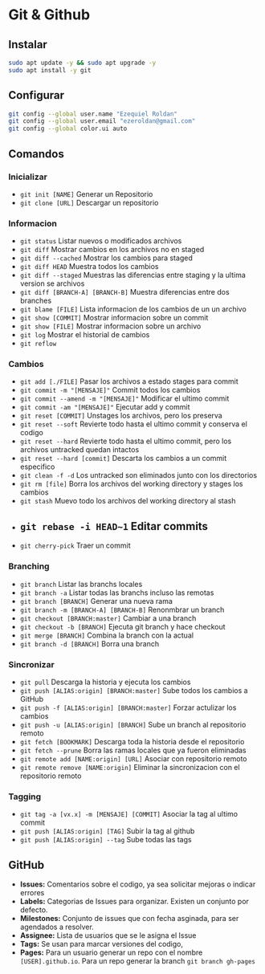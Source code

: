 # Git & Github

## Instalar
```bash
sudo apt update -y && sudo apt upgrade -y
sudo apt install -y git
```
## Configurar
```bash
git config --global user.name "Ezequiel Roldan"
git config --global user.email "ezeroldan@gmail.com"
git config --global color.ui auto
```

## Comandos

### Inicializar
- `git init [NAME]` Generar un Repositorio
- `git clone [URL]` Descargar un repositorio

### Informacion
- `git status` Listar nuevos o modificados archivos
- `git diff` Mostrar cambios en los archivos no en staged
- `git diff --cached` Mostrar los cambios para staged
- `git diff HEAD` Muestra todos los cambios
- `git diff --staged` Muestras las diferencias entre staging y la ultima version se archivos
- `git diff [BRANCH-A] [BRANCH-B]` Muestra diferencias entre dos branches
- `git blame [FILE]` Lista informacion de los cambios de un un archivo
- `git show [COMMIT]` Mostrar informacion sobre un commit
- `git show [FILE]` Mostrar informacion sobre un archivo
- `git log` Mostrar el historial de cambios
- `git reflow`

### Cambios
- `git add [./FILE]` Pasar los archivos a estado stages para commit
- `git commit -m "[MENSAJE]"` Commit todos los cambios
- `git commit --amend -m "[MENSAJE]"` Modificar el ultimo commit
- `git commit -am "[MENSAJE]"` Ejecutar add y commit
- `git reset [COMMIT]` Unstages los archivos, pero los preserva
- `git reset --soft` Revierte todo hasta el ultimo commit y conserva el codigo
- `git reset --hard` Revierte todo hasta el ultimo commit, pero los archivos untracked quedan intactos
- `git reset --hard [commit]` Descarta los cambios a un commit especifico
- `git clean -f -d` Los untracked son eliminados junto con los directorios
- `git rm [file]` Borra los archivos del working directory y stages los cambios
- `git stash` Muevo todo los archivos del working directory al stash
- `git rebase -i HEAD~1` Editar commits
    - 
- `git cherry-pick` Traer un commit 
    
### Branching
- `git branch` Listar las branchs locales
- `git branch -a` Listar todas las branchs incluso las remotas
- `git branch [BRANCH]` Generar una nueva rama
- `git branch -m [BRANCH-A] [BRANCH-B]` Renonmbrar un branch
- `git checkout [BRANCH:master]` Cambiar a una branch
- `git checkout -b [BRANCH]` Ejecuta git branch y hace checkout
- `git merge [BRANCH]` Combina la branch con la actual
- `git branch -d [BRANCH]` Borra una branch

### Sincronizar
- `git pull` Descarga la historia y ejecuta los cambios
- `git push [ALIAS:origin] [BRANCH:master]` Sube todos los cambios a GitHub
- `git push -f [ALIAS:origin] [BRANCH:master]` Forzar actulizar los cambios
- `git push -u [ALIAS:origin] [BRANCH]` Sube un branch al repositorio remoto
- `git fetch [BOOKMARK]` Descarga toda la historia desde el repositorio
- `git fetch --prune` Borra las ramas locales que ya fueron eliminadas
- `git remote add [NAME:origin] [URL]` Asociar con repositorio remoto
- `git remote remove [NAME:origin]` Eliminar la sincronizacion con el repositorio remoto

### Tagging
- `git tag -a [vx.x] -m [MENSAJE] [COMMIT]` Asociar la tag al ultimo commit
- `git push [ALIAS:origin] [TAG]` Subir la tag al github
- `git push [ALIAS:origin] --tag` Sube todas las tags

## GitHub
- **Issues:** Comentarios sobre el codigo, ya sea solicitar mejoras o indicar errores
- **Labels:** Categorias de Issues para organizar. Existen un conjunto por defecto.
- **Milestones:** Conjunto de issues que con fecha asginada, para ser agendados a resolver.
- **Assignee:** Lista de usuarios que se le asigna el Issue
- **Tags:** Se usan para marcar versiones del codigo,
- **Pages:** Para un usuario generar un repo con el nombre `[USER].github.io`. Para un repo generar la branch `git branch gh-pages`
